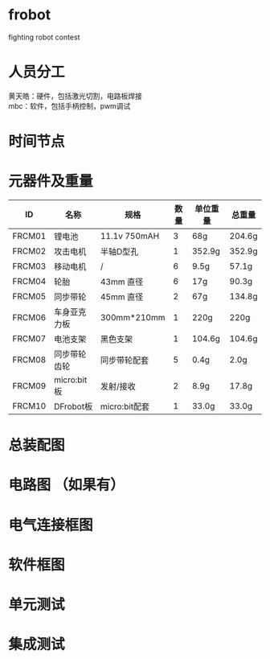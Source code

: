 # frobot
fighting robot contest 

# 人员分工
黄天皓：硬件，包括激光切割，电路板焊接  
mbc：软件，包括手柄控制，pwm调试
# 时间节点


# 元器件及重量

ID | 名称 | 规格 | 数量 | 单位重量 | 总重量 
-|-|-|-|-|-
FRCM01 | 锂电池 |11.1v 750mAH | 3 | 68g|204.6g|
FRCM02 | 攻击电机| 半轴D型孔| 1 | 352.9g |352.9g|
FRCM03 | 移动电机 | / | 6 | 9.5g|57.1g|
FRCM04 | 轮胎 |43mm 直径 | 6 | 17g|90.3g|
FRCM05 | 同步带轮 | 45mm 直径 | 2 | 67g |134.8g|
FRCM06 | 车身亚克力板 | 300mm*210mm| 1 | 220g|220g|
FRCM07 | 电池支架 |黑色支架 | 1 | 104.6g|104.6g|
FRCM08 | 同步带轮齿轮 |同步带轮配套 | 5 | 0.4g|2.0g|
FRCM09 | micro:bit板 |发射/接收 | 2 | 8.9g|17.8g|
FRCM10 | DFrobot板 |micro:bit配套 | 1 | 33.0g|33.0g|

# 总装配图

# 电路图 （如果有）


# 电气连接框图


# 软件框图


# 单元测试


# 集成测试




